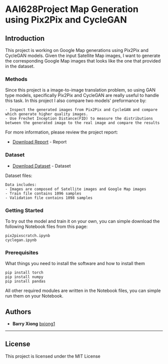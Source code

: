 # AAI628Project Map Generation using Pix2Pix and CycleGAN
## Introduction

This project is working on Google Map generations using Pix2Pix and CycleGAN models. Given the input Satellite Map images, I want to generate the corresponding Google Map images that looks like the one that provided in the dataset.


### Methods

Since this project is a image-to-image translation problem, so using GAN type models, specifically Pix2Pix and CycleGAN are really useful to handle this task. In this project I also compare two models' preformance by:
```
- Inspect the generated images from Pix2Pix and CycleGAN and compare which generate higher quality images.
- Use Frechet Inception Distance(FID) to measure the distributions between the generated image to the real image and compare the results

```
For more information, please review the project report:

* [Download Report](https://github.com/bxiong1/AAI628Project/blob/main/Final%20Report%20for%20Map%20Generation.pdf) - Report

### Dataset

* [Download Dataset](https://drive.google.com/drive/folders/17XsmPkgGLn7pQiSHBSgLHNQa42a_29v2?usp=sharing) - Dataset

Dataset files:
```
Data includes:
- Images are composed of Satellite images and Google Map images
- Train file contains 1096 samples
- Validation file contains 1098 samples
```

### Getting Started

To try out the model and train it on your own, you can simple download the following Notebook files from this page:
```
pix2pixscratch.ipynb
cyclegan.ipynb
```

### Prerequisites

What things you need to install the software and how to install them

```
pip install torch
pip install numpy
pip install pandas
```

All other required modules are written in the Notebook files, you can simple run them on your Notebook.

## Authors

* **Barry Xiong** [bxiong1](https://github.com/bxiong1)
********




## License

This project is licensed under the MIT License
